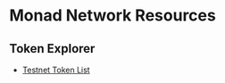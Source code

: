 # Monad Network Resources

## Token Explorer

- [Testnet Token List](https://testnet.monadexplorer.com/tokens)
